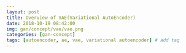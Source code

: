 ```yaml
---
layout: post
title: Overview of VAE(Variational AutoEncoder)  
date: 2018-10-19 08:42:00
img: gan/concept/vae/vae.png
categories: [gan-concept] 
tags: [autoencoder, ae, vae, variational autoencoder] # add tag
---
```







  